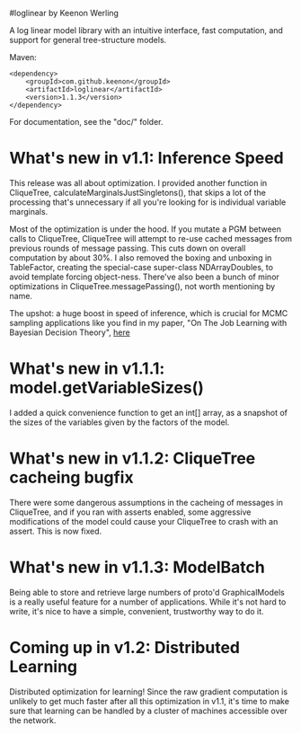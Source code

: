 #loglinear
by Keenon Werling

A log linear model library with an intuitive interface, fast computation, and support for general tree-structure models.

Maven:

    <dependency>
        <groupId>com.github.keenon</groupId>
        <artifactId>loglinear</artifactId>
        <version>1.1.3</version>
    </dependency>

For documentation, see the "doc/" folder.

# What's new in v1.1: Inference Speed

This release was all about optimization. I provided another function in CliqueTree, calculateMarginalsJustSingletons(),
that skips a lot of the processing that's unnecessary if all you're looking for is individual variable marginals.

Most of the optimization is under the hood. If you mutate a PGM between calls to CliqueTree, CliqueTree will attempt to
re-use cached messages from previous rounds of message passing. This cuts down on overall computation by about 30%.
I also removed the boxing and unboxing in TableFactor, creating the special-case super-class NDArrayDoubles, to avoid
template forcing object-ness. There've also been a bunch of minor optimizations in CliqueTree.messagePassing(), not
worth mentioning by name.

The upshot: a huge boost in speed of inference, which is crucial for MCMC sampling applications like you find in my
paper, "On The Job Learning with Bayesian Decision Theory", [here](http://arxiv.org/pdf/1506.03140v1.pdf)

# What's new in v1.1.1: model.getVariableSizes()

I added a quick convenience function to get an int[] array, as a snapshot of the sizes of the variables given by the
factors of the model.

# What's new in v1.1.2: CliqueTree cacheing bugfix

There were some dangerous assumptions in the cacheing of messages in CliqueTree, and if you ran with asserts enabled,
some aggressive modifications of the model could cause your CliqueTree to crash with an assert. This is now fixed.

# What's new in v1.1.3: ModelBatch

Being able to store and retrieve large numbers of proto'd GraphicalModels is a really useful feature for a number of
applications. While it's not hard to write, it's nice to have a simple, convenient, trustworthy way to do it.

# Coming up in v1.2: Distributed Learning

Distributed optimization for learning! Since the raw gradient computation is unlikely to get much faster after all this
optimization in v1.1, it's time to make sure that learning can be handled by a cluster of machines accessible over the 
network.

